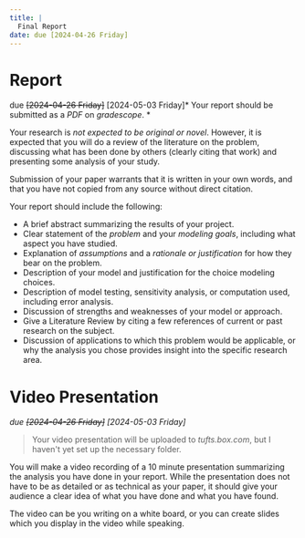 ```yaml
---
title: |
  Final Report
date: due [2024-04-26 Friday]
---
```


# Report

due ~~[2024-04-26 Friday]~~ [2024-05-03 Friday]*
Your report should be submitted as a *PDF* on *gradescope*.
*

Your research is *not expected to be original or novel*. However, it
is expected that you will do a review of the literature on the
problem, discussing what has been done by others (clearly citing that
work) and presenting some analysis of your study.

Submission of your paper warrants that it is written in your own
words, and that you have not copied from any source without direct
citation.

Your report should include the following:

-  A brief abstract summarizing the results of your project.
-  Clear statement of the *problem* and your *modeling goals*,
   including what aspect you have studied.
-  Explanation of *assumptions* and a *rationale or justification* for
   how they bear on the problem.
-  Description of your model and justification for the choice modeling
   choices.
-  Description of model testing, sensitivity analysis, or computation
   used, including error analysis.
-  Discussion of strengths and weaknesses of your model or approach.
-  Give a Literature Review by citing a few references of current or
   past research on the subject.
-  Discussion of applications to which this problem would be
   applicable, or why the analysis you chose provides insight into the
   specific research area.

# Video Presentation

*due ~~[2024-04-26 Friday]~~ [2024-05-03 Friday]*

> Your video presentation will be uploaded to *tufts.box.com*, but I
> haven't yet set up the necessary folder.

You will make a video recording of a 10 minute presentation
summarizing the analysis you have done in your report. While the
presentation does not have to be as detailed or as technical as your
paper, it should give your audience a clear idea of what you have done
and what you have found.

The video can be you writing on a white board, or you can create
slides which you display in the video while speaking. 

